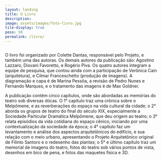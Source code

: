 ```yaml
---
layout: landing
title: O Livro
description: 
image: assets/images/foto-livro.jpg
tile-display: true
peso: 50
permalink: /livro/
---
```


<img src="{{ site.baseurl }}/{{ page.image }}" alt="" />

O livro foi organizado por Colette Dantas, responsável pelo Projeto, e também uma das autoras. Os demais autores da publicação são: Agostino Lazzaro, Diovani Favoretto, e Rogério Piva. Os quatro autores integram a equipe de pesquisa, que contou ainda com a participação de Verônica Cain (arquitetura), e Cilmar Franceschetto (produção de imagens). A diagramação e capa é de Marina Pessôa, a revisão de Pedro Nunes e Fernando Marques, e o tratamento das imagens é de Max Goldner.

A publicação contém cinco capítulos, onde são abordadas as memórias do teatro sob diversas óticas. O 1° capítulo traz uma crônica sobre o Melpômene, e as reverberações do espaço na vida cultural da cidade; o 2° aborda os grupos de teatro do final do século XIX, especialmente a Sociedade Particular Dramática Melpômene, que deu origem ao teatro; o 3° relata episódios da vida cotidiana do espaço cênico, iniciando por uma contextualização da sociedade da época; o 4° capítulo faz um levantamento e análise dos aspectos arquitetônicos do edifício, e sua relação com o meio urbano, apresentando o Projeto Arquitetônico original de Filinto Santoro e o redesenho das plantas; o 5° e último capítulo traz um memorial de imagens do teatro, fotos do teatro sob vários pontos de vista, desenhos em bico de pena, e fotos das maquetes física e 3D.
